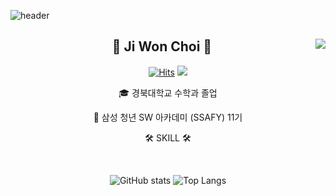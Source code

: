 ![header](https://capsule-render.vercel.app/api?type=wave&color=auto&text=ChoiGood)

<div align="center">
  
  <img align="right" src="http://mazassumnida.wtf/api/v2/generate_badge?boj=wldnjs3794"/>
  
## 👋 Ji Won Choi 👋 
  

  [![Hits](https://hits.seeyoufarm.com/api/count/incr/badge.svg?url=https%3A%2F%2Fgithub.com%2FChoiGood&count_bg=%2379C83D&title_bg=%23555555&icon=&icon_color=%23E7E7E7&title=hits&edge_flat=false)](https://hits.seeyoufarm.com) <a href="https://choi-good.tistory.com/"><img src="https://img.shields.io/badge/-TechBlog-20C997?style=flat-square&logo=Tstory&logoColor=white&"/></a> 


  🎓 경북대학교 수학과 졸업
  
  🔎 삼성 청년 SW 아카데미 (SSAFY) 11기    


  🛠 SKILL 🛠


  <br>
 
</div>


<div align="center">
  
 ![GitHub stats](https://github-readme-stats.vercel.app/api?username=ChoiGood&show_icons=true&theme=radical)
 ![Top Langs](https://github-readme-stats.vercel.app/api/top-langs/?username=ChoiGood)
  
  
 
</div>
